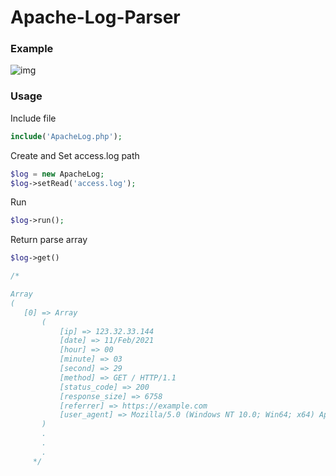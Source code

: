 # Apache-Log-Parser

### Example
![img](https://i.ibb.co/wsqhNnT/Screenshot-6.png)

### Usage

Include file
 ```php
include('ApacheLog.php');

```

Create and Set access.log path 
 ```php
$log = new ApacheLog;
$log->setRead('access.log');

```

Run
 ```php
$log->run();

```

Return parse array
 ```php
$log->get() 

/*

Array
(
    [0] => Array
        (
            [ip] => 123.32.33.144
            [date] => 11/Feb/2021
            [hour] => 00
            [minute] => 03
            [second] => 29 
            [method] => GET / HTTP/1.1
            [status_code] => 200
            [response_size] => 6758
            [referrer] => https://example.com
            [user_agent] => Mozilla/5.0 (Windows NT 10.0; Win64; x64) AppleWebKit/537.36 (KHTML, like Gecko) Chrome/88.0.4324.150 Safari/537.36
        )
        .
        .
        .
      */

```


